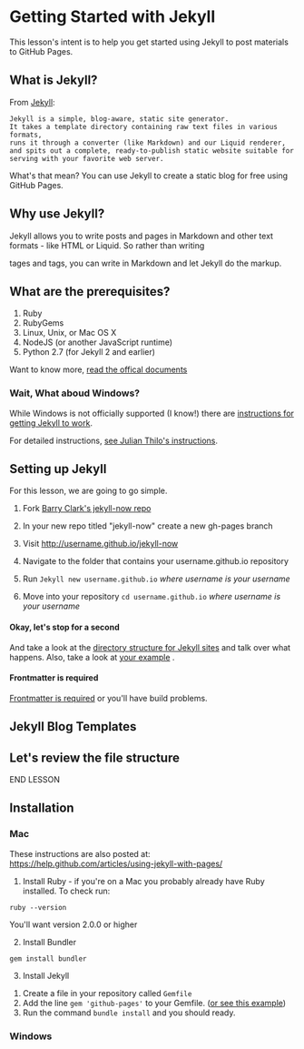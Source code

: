 # Getting Started with Jekyll 

This lesson's intent is to help you get started using Jekyll to post materials to GitHub Pages. 

## What is Jekyll? 

From [Jekyll](http://jekyllrb.com/docs/home/): 

```
Jekyll is a simple, blog-aware, static site generator. 
It takes a template directory containing raw text files in various formats, 
runs it through a converter (like Markdown) and our Liquid renderer, 
and spits out a complete, ready-to-publish static website suitable for 
serving with your favorite web server. 
```

What's that mean? You can use Jekyll to create a static blog for free using GitHub Pages. 

## Why use Jekyll? 

Jekyll allows you to write posts and pages in Markdown and other text formats - like HTML or Liquid. 
So rather than writing <p> tages and <a> tags, you can write in Markdown and let 
Jekyll do the markup. 


## What are the prerequisites? 

 1. Ruby
 2. RubyGems
 3. Linux, Unix, or Mac OS X
 4. NodeJS (or another JavaScript runtime) 
 5. Python 2.7 (for Jekyll 2 and earlier) 

Want to know more, [read the offical documents](http://jekyllrb.com/docs/installation/)

### Wait, What aboud Windows? 

While Windows is not officially supported (I know!) there are [instructions for getting Jekyll to work](http://jekyllrb.com/docs/windows/#installation). 

For detailed instructions, [see Julian Thilo's instructions](http://jekyll-windows.juthilo.com/). 

## Setting up Jekyll 

For this lesson, we are going to go simple. 

 1. Fork [Barry Clark's jekyll-now repo](https://github.com/barryclark/jekyll-now)
 2. In your new repo titled "jekyll-now" create a new gh-pages branch
 3. Visit http://username.github.io/jekyll-now 

 1. Navigate to the folder that contains your username.github.io repository 
 2. Run ``` Jekyll new username.github.io ``` *where username is your username*
 3. Move into your repository ``` cd username.github.io ``` *where username is your username*

#### Okay, let's stop for a second

And take a look at the [directory structure for Jekyll sites](http://jekyllrb.com/docs/structure/) and talk over what happens. 
Also, take a look at [your example](http://tomhohenstein.com/jekyll-now)
. 

#### Frontmatter is required 

  [Frontmatter is required](https://help.github.com/articles/using-jekyll-with-pages/#frontmatter-is-required) or you'll have build problems.
 



## Jekyll Blog Templates 

## Let's review the file structure 


END LESSON 

## Installation 

### Mac 

These instructions are also posted at: https://help.github.com/articles/using-jekyll-with-pages/

1) Install Ruby - if you're on a Mac you probably already have Ruby installed. To check run: 
```
ruby --version
```
You'll want version 2.0.0 or higher 

2) Install Bundler 

```
gem install bundler
```

3) Install Jekyll 

 1. Create a file in your repository called ```Gemfile``` 
 2. Add the line ``` gem 'github-pages' ``` to your Gemfile. ([or see this example](https://github.com/bulib/studyGroup/blob/gh-pages/Gemfile))
 3. Run the command ``` bundle install ``` and you should ready. 

### Windows 
